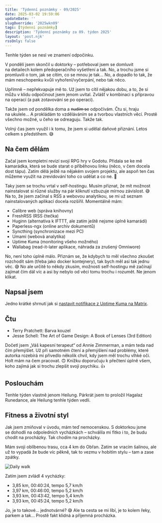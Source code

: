 ```yaml
---
title: 'Týdenní poznámky - 09/2025'
date: 2025-03-02 19:59:06
updateDate: ''
slugOverride: '2025wkn09'
tags: [týdenní poznámky]
description: 'Týdenní poznámky za 09. týden 2025'
layout: 'post.njk'
rssOnly: false
---
```

Tenhle týden se nesl ve znamení odpočinku.

V pondělí jsem skončil u doktorky – potřeboval jsem se domluvit na detailech kolem předoperačního vyšetření a tak. No, a trochu jsme si promluvili o tom, jak se cítím, co se mnou je tak… No, a dopadlo to tak, že mám neschopenku kvůli vyhoření/vyčerpání, nebo tak něco.

Upřímně – nepřekvapuje mě to. Už jsem to cítil nějakou dobu, a to, že si můžu v klidu odpočinout jsem jenom uvítal. Zvlášť v kombinaci s přípravou na operací (a pak zotavování se po operaci).

Takže jsem od pondělka doma a ~~nudím se~~ odpočívám. Čtu si, hraju na ukulele… A prokládám to vzděláváním se a tvorbou vlastních věcí. Prostě všechno možné, u čeho se odreaguju. Takže tak.

Volný čas jsem využil i k tomu, že jsem si udělal daňové přiznání. Letos celkem s předstihem. 😅

## Na čem dělám
Začal jsem kompletní revizí svojí RPG hry v Godotu. Přidala se ke mě kamarádka, která se bude starat o příběhovou linku (něco, v čem docela dost tápu). Zatím dělá ještě na nějakém svojem projektu, ale aspoň ten čas můžeme využít na zrevidování toho co udělat a co ne. 🙂

Taky jsem se trochu vrtal v self-hostingu. Musím přiznat, že mít možnost nainstalovat si různé služby na pár kliknutí vzbuzuje mírnou závislost. 😅 Na to, že jsem začínal s RSS a webovou analytikou, se mi už seznam nainstalovaných aplikací docela rozšířil. Momentálně mám:
- Calibre web (správa knihovny)
- FreshRSS (RSS čtečka)
- Huginn (alternativa k IFTTT, ale zatím ještě nejsme úplně kamarádi)
- Paperless-ngx (online archiv dokumentů)
- Syncthing (synchronizace mezi PC)
- Umami (webová analytika)
- Uptime Kuma (monitoring všeho možného)
- Wallabag (read-it-later aplikace, náhrada za zrušený Omniwore)

No, není toho úplně málo. Přiznám se, že kdybych to měl všechno zkoušet rozchodit sám (třeba jako docker kontejnery), tak bych měl asi tak jednu věc. 😅 No ale určitě to někdy zkusím, možnosti self-hostingu mě začínají zajímat čím dál víc a asi by nebylo od věci tomu trochu i rozumět. Ne jenom klikat. 

## Napsal jsem
Jedno krátké shrnutí jak si [nastavit notifikace z Uptime Kuma na Matrix](jak-si-nastavit-notifikace-z-uptime-kuma-na-matrix).
## Čtu

- Terry Pratchett: Barva kouzel
- Jesse Schell: The Art of Game Design: A Book of Lenses (3rd Edition)

Dočetl jsem „Váš kapesní terapeut“ od Annie Zimmerman, a mám teda nad čím přemýšlet. Už při samotném čtení a přemýšlení nad problémy, které autorka rozebírá mi přivedlo několik chvil, kdy jsem měl trochu vlhké oči. Holt mám na čem pracovat. 🙃 Knížku doporučuju k přečtení úplně všem, koho zajímá jak si trochu zlepšit svoji psychiku. 👍

## Poslouchám
Tenhle týden vlastně jenom Heilung. Párkrát jsem to proložil Hagalaz Runedance, ale Heilung tenhle týden vedli. 

## Fitness a životní styl
Jak jsem zmiňoval v úvodu, mám teď nemocenskou. S doktorkou jsme se dohodli na odpoledních vycházkách – schválila mi fitko i to, že budu chodit na procházky. Tak chodím na procházky.

Mám svoji oblíbenou trasu, cca 4 km do Obřan. Zatím se vracím šalinou, ale už to vypadá že bude víc pěkně, tak to vezmu v hobitím stylu – tam a zase zpátky.

![Daily walk](/images/daily-walk.webp)

Zatím jsem zvládl 4 vycházky:
- 3,85 km, 00:40:24, tempo 5,7 km/h
- 3,97 km, 00:46:00, tempo 5,2 km/h
- 3,93 km, 00:43:42, tempo 5,4 km/h
- 3,93 km, 00:45:24, tempo 5,2 km/h

Jo, je to takové… jednotvárné? 😅 Ale ta cesta se mi líbí, je to kolem řeky, parkem a tak… Prostě fakt klidná a příjemná procházka.